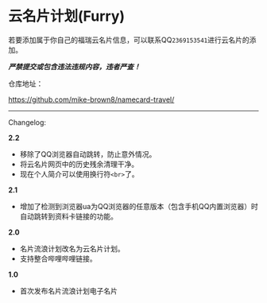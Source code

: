# 云名片计划(Furry)
若要添加属于你自己的福瑞云名片信息，可以联系QQ`2369153541`进行云名片的添加。

***严禁提交或包含违法违规内容，违者严查！***

仓库地址：

https://github.com/mike-brown8/namecard-travel/

---

Changelog:

**2.2**
 - 移除了QQ浏览器自动跳转，防止意外情况。
 - 将云名片网页中的历史残余清理干净。
 - 现在个人简介可以使用换行符`<br>`了。

**2.1**
 - 增加了检测到浏览器ua为QQ浏览器的任意版本（包含手机QQ内置浏览器）时自动跳转到资料卡链接的功能。

**2.0**
 - 名片流浪计划改名为云名片计划。
 - 支持整合哔哩哔哩链接。

**1.0**
 - 首次发布名片流浪计划电子名片